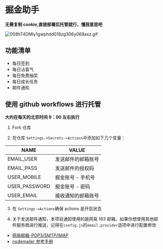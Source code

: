 # 掘金助手

**无需复制 cookie,直接部署后托管就行，懂我意思吧**

![008hT4DMly1gwphdd018zg306y068axz.gif](https://p6-juejin.byteimg.com/tos-cn-i-k3u1fbpfcp/c5f74af8f821447f8ca4eae1c96d29d9~tplv-k3u1fbpfcp-watermark.image?)

## 功能清单

- 每日签到
- 每日沾喜气
- 每日免费抽奖
- 每日成长任务
- 邮件通知

## 使用 github workflows 进行托管

**大约在每天的北京时间 9：00 左右执行**

1. Fork 仓库

2. 在仓库 `Settings->Secrets->Actions`中添加如下几个变量：

| NAME          | VALUE              |
| ------------- | ------------------ |
| EMAIL_USER    | 发送邮件的邮箱账号 |
| EMAIL_PASS    | 发送邮件的授权码   |
| USER_MOBILE   | 掘金账号 - 手机号  |
| USER_PASSWORD | 掘金账号 - 密码    |
| USER_EMAIL    | 接收通知的邮箱账号 |

3. 在 `Settings->Actions`确保 actions 是开启状态

4. 关于发送邮件通知，本项目通知使用的是网易 163 邮箱，如果你想使用其他邮件服务商进行推送，记得在`config.js`的`email.provider`选项中进行配置修改

- [网易邮箱-POP3/SMTP/IMAP](https://help.mail.163.com/faq.do?m=list&categoryID=90)
- [nodemailer 参考手册](https://www.npmjs.com/package/nodemailer)
